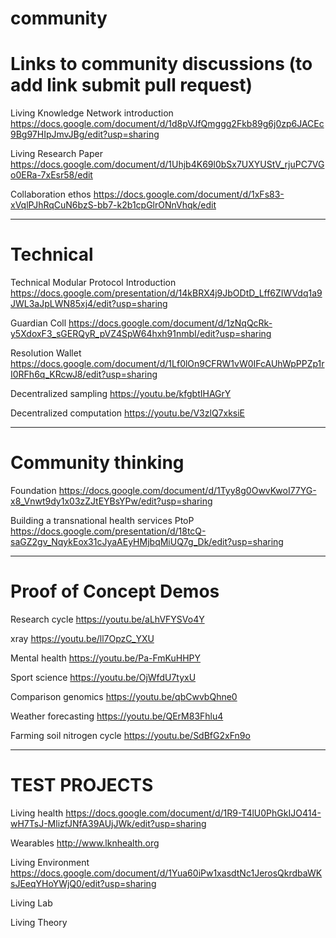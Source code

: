 # community

Links to community discussions  (to add link submit pull request)
==============================

Living Knowledge Network introduction https://docs.google.com/document/d/1d8pVJfQmggg2Fkb89g6j0zp6JACEc9Bg97HIpJmvJBg/edit?usp=sharing

Living Research Paper  https://docs.google.com/document/d/1Uhjb4K69l0bSx7UXYUStV_rjuPC7VGo0ERa-7xEsr58/edit

Collaboration ethos https://docs.google.com/document/d/1xFs83-xVqlPJhRqCuN6bzS-bb7-k2b1cpGlrONnVhqk/edit

------------------------------------------

Technical
=========

Technical Modular Protocol Introduction https://docs.google.com/presentation/d/14kBRX4j9JbODtD_Lff6ZIWVdq1a9JWL3aJpLWN85xj4/edit?usp=sharing

Guardian Coll https://docs.google.com/document/d/1zNqQcRk-y5XdoxF3_sGERQyR_pVZ4SpW64hxh91nmbI/edit?usp=sharing

Resolution Wallet https://docs.google.com/document/d/1Lf0lOn9CFRW1vW0IFcAUhWpPPZp1rI0RFh6q_KRcwJ8/edit?usp=sharing

Decentralized sampling https://youtu.be/kfgbtIHAGrY

Decentralized computation https://youtu.be/V3zlQ7xksiE

-------------------------------------------

Community thinking
==================

Foundation https://docs.google.com/document/d/1Tyy8g0OwvKwoI77YG-x8_Vnwt9dy1x03zZJtEYBsYPw/edit?usp=sharing

Building a transnational health services PtoP  https://docs.google.com/presentation/d/18tcQ-saGZ2gv_NqykEox31cJyaAEyHMjbqMiUQ7g_Dk/edit?usp=sharing


------------------------------------------

Proof of Concept Demos
======================


Research cycle https://youtu.be/aLhVFYSVo4Y

xray  https://youtu.be/ll7OpzC_YXU

Mental health  https://youtu.be/Pa-FmKuHHPY

Sport science  https://youtu.be/OjWfdU7tyxU

Comparison genomics https://youtu.be/qbCwvbQhne0

Weather forecasting https://youtu.be/QErM83Fhlu4

Farming soil nitrogen cycle https://youtu.be/SdBfG2xFn9o

-----------------------------------------


TEST PROJECTS
=============


Living health https://docs.google.com/document/d/1R9-T4lU0PhGkIJO414-wH7TsJ-MlizfJNfA39AUjJWk/edit?usp=sharing

Wearables  http://www.lknhealth.org  


Living Environment https://docs.google.com/document/d/1Yua60iPw1xasdtNc1JerosQkrdbaWKsJEeqYHoYWjQ0/edit?usp=sharing



Living Lab



Living Theory
